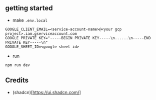 ## getting started
- make `.env.local`
```
GOOGLE_CLIENT_EMAIL=<service-account-name>@<your gcp project>.iam.gserviceaccount.com
GOOGLE_PRIVATE_KEY="-----BEGIN PRIVATE KEY-----\n......\n-----END PRIVATE KEY-----\n"
GOOGLE_SHEET_ID=<google sheet id>
```
- run 
```
npm run dev
```

## Credits
- (shadcn)[https://ui.shadcn.com/]